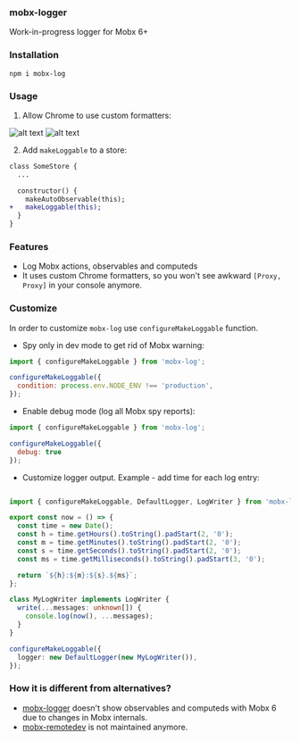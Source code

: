 ### mobx-logger
Work-in-progress logger for Mobx 6+

### Installation

```
npm i mobx-log
```

### Usage

1. Allow Chrome to use custom formatters: 

![alt text](https://www.mattzeunert.com/img/blog/custom-formatters/chrome-settings.png)
![alt text](https://www.mattzeunert.com/img/blog/custom-formatters/custom-formatters-setting.png)

2. Add `makeLoggable` to a store:

```diff
class SomeStore {
  ...

  constructor() {
    makeAutoObservable(this);
+   makeLoggable(this);
  }
}

```

### Features
- Log Mobx actions, observables and computeds
- It uses custom Chrome formatters, so you won't see awkward `[Proxy, Proxy]` in your console anymore.

### Customize

In order to customize `mobx-log` use `configureMakeLoggable` function.

- Spy only in dev mode to get rid of Mobx warning:
```js
import { configureMakeLoggable } from 'mobx-log';

configureMakeLoggable({
  condition: process.env.NODE_ENV !== 'production',
});
```

- Enable debug mode (log all Mobx spy reports):
```js
import { configureMakeLoggable } from 'mobx-log';

configureMakeLoggable({
  debug: true
});
```

- Customize logger output. Example - add time for each log entry:
```typescript

import { configureMakeLoggable, DefaultLogger, LogWriter } from 'mobx-log';

export const now = () => {
  const time = new Date();
  const h = time.getHours().toString().padStart(2, '0');
  const m = time.getMinutes().toString().padStart(2, '0');
  const s = time.getSeconds().toString().padStart(2, '0');
  const ms = time.getMilliseconds().toString().padStart(3, '0');

  return `${h}:${m}:${s}.${ms}`;
};

class MyLogWriter implements LogWriter {
  write(...messages: unknown[]) {
    console.log(now(), ...messages);
  }
}

configureMakeLoggable({
  logger: new DefaultLogger(new MyLogWriter()),
});
```

### How it is different from alternatives?
- [mobx-logger](https://github.com/winterbe/mobx-logger) doesn't show observables and computeds with Mobx 6 due to changes in Mobx internals.
- [mobx-remotedev](https://github.com/zalmoxisus/mobx-remotedev/issues) is not maintained anymore.
